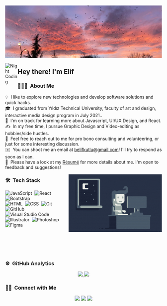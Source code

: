 ![Busra Elif Kutlu Banner](https://github.com/belifkutlu/belifkutlu/blob/main/1500x500.jpeg?raw=true)

<img alt="Night Coding" src="./assets/Hand%20Wave.gif" width='40' align="left"/><h2>Hey there! I'm Elif</h2>

<!-- ## 👋 &nbsp;Hey there! I'm Elif -->

### 👨🏻‍💻 &nbsp;About Me

💡 &nbsp;I like to explore new technologies and develop software solutions and quick hacks.\
🎓 &nbsp;I graduated from Yıldız Technical University, faculty of art and design, interactive media design program in July 2021..\
🌱 &nbsp;I'm on track for learning more about Javascript, UI/UX Design, and React.\
✍️ &nbsp;In my free time, I pursue Graphic Design and Video-editing as hobbies/side hustles.\
💬 &nbsp;Feel free to reach out to me for pro bono consulting and volunteering, or just for some interesting discussion.\
✉️ &nbsp;You can shoot me an email at belifkutlu@gmail.com! I'll try to respond as soon as I can.\
📄 &nbsp;Please have a look at my [Résumé](https://drive.google.com/file/d/1urfCUEfzvjwhgDlkkBwyLfx9jfufMxX2/view?usp=sharing) for more details about me. I'm open to feedback and suggestions!

<img alt="Night Coding" src="https://raw.githubusercontent.com/AVS1508/AVS1508/master/assets/Night-Coding.gif" align="right"/>

### 🛠 &nbsp;Tech Stack


![JavaScript](https://img.shields.io/badge/-JavaScript-05122A?style=flat&logo=javascript)&nbsp;
![React](https://img.shields.io/badge/-React-05122A?style=flat&logo=react)&nbsp;
![Bootstrap](https://img.shields.io/badge/-Bootstrap-05122A?style=flat&logo=bootstrap&logoColor=563D7C)\
![HTML](https://img.shields.io/badge/-HTML-05122A?style=flat&logo=HTML5)&nbsp;
![CSS](https://img.shields.io/badge/-CSS-05122A?style=flat&logo=CSS3&logoColor=1572B6)&nbsp;
![Git](https://img.shields.io/badge/-Git-05122A?style=flat&logo=git)&nbsp;
![GitHub](https://img.shields.io/badge/-GitHub-05122A?style=flat&logo=github)&nbsp;
![Visual Studio Code](https://img.shields.io/badge/-Visual%20Studio%20Code-05122A?style=flat&logo=visual-studio-code&logoColor=007ACC)&nbsp;
![Illustrator](https://img.shields.io/badge/-Illustrator-05122A?style=flat&logo=adobe-illustrator)&nbsp;
![Photoshop](https://img.shields.io/badge/-Photoshop-05122A?style=flat&logo=adobe-photoshop)&nbsp;
![Figma](https://img.shields.io/badge/Figma-F24E1E?style=for-the-badge&logo=figma&logoColor=white)

\
&nbsp;
\
&nbsp;
\
&nbsp;

 
 ### ⚙️ &nbsp;GitHub Analytics


<p align="center">
<a href="https://github.com/belifkutlu">
  <img height="180em" src="https://github-readme-stats-eight-theta.vercel.app/api?username=belifkutlu&show_icons=true&theme=algolia&include_all_commits=true&count_private=true"/>
  <img height="180em" src="https://github-readme-stats-eight-theta.vercel.app/api/top-langs/?username=belifkutlu&layout=compact&langs_count=8&theme=algolia"/>
</a>
</p>

### 🤝🏻 &nbsp;Connect with Me

<p align="center">
<a href="https://www.linkedin.com/in/b%C3%BC%C5%9Fra-elif-kutlu-64a70b187/"><img src="https://img.shields.io/badge/-Elif%20Kutlu-0077B5?style=flat&logo=Linkedin&logoColor=white"/></a>
<a href="mailto:belifkutlu@gmail.com"><img src="https://img.shields.io/badge/-belifkutlu@gmail.com-D14836?style=flat&logo=Gmail&logoColor=white"/></a>
<a href="https://www.behance.net/elifkutlu"><img src="https://img.shields.io/badge/-@elifkutlu-1769FF?style=flat&logo=Behance&logoColor=white"/></a>
</p>

